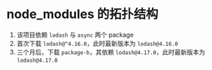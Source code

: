 # node_modules 的拓扑结构

1. 该项目依赖 `lodash` 与 `async` 两个 package
1. 首次下载 `lodash@^4.16.0`，此时最新版本为 `lodash@4.16.0`
1. 三个月后，下载 `package-b`，其依赖 `lodash@4.17.0`，此时最新版本为 `lodash@4.17.0`
